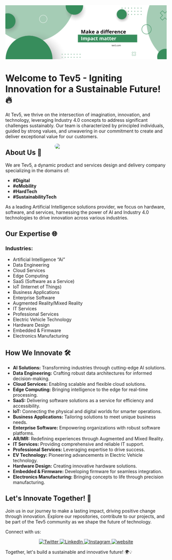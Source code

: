 <img src='Assets/Tev5 Banner.png'>

# Welcome to Tev5 - Igniting Innovation for a Sustainable Future! 🔥

At Tev5, we thrive on the intersection of imagination, innovation, and technology, leveraging Industry 4.0 concepts to address significant challenges sustainably. Our team is characterized by principled individuals, guided by strong values, and unwavering in our commitment to create and deliver exceptional value for our customers.

<img align="right"  width="350px" style="border-radius: 10px;" src='https://i.gifer.com/2WV9.gif' width='250px'>

## About Us 🚀

We are Tev5, a dynamic product and services design and delivery company specializing in the domains of:

- **#Digital**
- **#eMobility**
- **#HardTech**
- **#SustainabilityTech**

As a leading Artificial Intelligence solutions provider, we focus on hardware, software, and services, harnessing the power of AI and Industry 4.0 technologies to drive innovation across various industries.

## Our Expertise 🌐

### Industries:

- Artificial Intelligence “Ai”
- Data Engineering
- Cloud Services
- Edge Computing
- SaaS (Software as a Service)
- IoT (Internet of Things)
- Business Applications
- Enterprise Software
- Augmented Reality/Mixed Reality
- IT Services
- Professional Services
- Electric Vehicle Technology
- Hardware Design
- Embedded & Firmware
- Electronics Manufacturing

## How We Innovate 🛠️

- **AI Solutions:** Transforming industries through cutting-edge AI solutions.
- **Data Engineering:** Crafting robust data architectures for informed decision-making.
- **Cloud Services:** Enabling scalable and flexible cloud solutions.
- **Edge Computing:** Bringing intelligence to the edge for real-time processing.
- **SaaS:** Delivering software solutions as a service for efficiency and accessibility.
- **IoT:** Connecting the physical and digital worlds for smarter operations.
- **Business Applications:** Tailoring solutions to meet unique business needs.
- **Enterprise Software:** Empowering organizations with robust software platforms.
- **AR/MR:** Redefining experiences through Augmented and Mixed Reality.
- **IT Services:** Providing comprehensive and reliable IT support.
- **Professional Services:** Leveraging expertise to drive success.
- **EV Technology:** Pioneering advancements in Electric Vehicle technology.
- **Hardware Design:** Creating innovative hardware solutions.
- **Embedded & Firmware:** Developing firmware for seamless integration.
- **Electronics Manufacturing:** Bringing concepts to life through precision manufacturing.

## Let's Innovate Together! 🌟

Join us in our journey to make a lasting impact, driving positive change through innovation. Explore our repositories, contribute to our projects, and be part of the Tev5 community as we shape the future of technology.

Connect with us:
<p align="center">
  <a href="https://twitter.com/tev5x" target="_blank">
    <img src="https://img.shields.io/badge/twitter-%231DA1F2.svg?&style=for-the-badge&logo=twitter&logoColor=white&color=071A2C" alt="Twitter"/>
  </a>
  <a href="https://www.linkedin.com/company/tev5/" target="_blank">
    <img src="https://img.shields.io/badge/linkedin-%230077B5.svg?&style=for-the-badge&logo=linkedin&logoColor=white&color=071A2C" alt="LinkedIn"/>
  </a>
  <a href="https://instagram.com/iolarjr" target="_blank">
    <img src="https://img.shields.io/badge/instagram-%23E4405F.svg?&style=for-the-badge&logo=instagram&logoColor=white&color=071A2C" alt="Instagram"/>
  </a>
  <a href="https://tev5.com/" target="_blank">
    <img src="https://img.shields.io/badge/website-000000?style=for-the-badge&logo=About.me&logoColor=white&color=071A2C" alt="website"/>
  </a>
</p>

Together, let's build a sustainable and innovative future! 🌍💡
